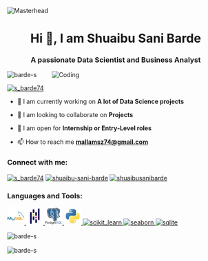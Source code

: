 ![Masterhead]([https://encrypted-tbn0.gstatic.com/images?q=tbn:ANd9GcTl_tP3bHw1DF9cgjVE4C4vJjojSzlBs3PN1g&usqp=CAU](https://cdn.educba.com/academy/wp-content/uploads/2019/08/Data-Science-Tools.png))
<h1 align="center">Hi 👋, I am Shuaibu Sani Barde</h1>
<h3 align="center">A passionate Data Scientist and Business Analyst</h3>
<img align="right"alt="Coding" width="400" src="https://blog.imarticus.org/wp-content/uploads/2020/09/rt.gif">


<p align="left"> <img src="https://komarev.com/ghpvc/?username=barde-s&label=Profile%20views&color=0e75b6&style=flat" alt="barde-s" /> </p>

<p align="left"> <a href="https://twitter.com/s_barde74" target="blank"><img src="https://img.shields.io/twitter/follow/s_barde74?logo=twitter&style=for-the-badge" alt="s_barde74" /></a> </p>

- 🌱 I am currently working on **A lot of Data Science projects**

- 👯 I am looking to collaborate on **Projects**

- 🤝 I am open for **Internship or Entry-Level roles**

- 📫 How to reach me **mallamsz74@gmail.com**

<h3 align="left">Connect with me:</h3>
<p align="left">
<a href="https://twitter.com/s_barde74" target="blank"><img align="center" src="https://raw.githubusercontent.com/rahuldkjain/github-profile-readme-generator/master/src/images/icons/Social/twitter.svg" alt="s_barde74" height="30" width="40" /></a>
<a href="https://linkedin.com/in/shuaibu-sani-barde" target="blank"><img align="center" src="https://raw.githubusercontent.com/rahuldkjain/github-profile-readme-generator/master/src/images/icons/Social/linked-in-alt.svg" alt="shuaibu-sani-barde" height="30" width="40" /></a>
<a href="https://kaggle.com/shuaibusanibarde" target="blank"><img align="center" src="https://raw.githubusercontent.com/rahuldkjain/github-profile-readme-generator/master/src/images/icons/Social/kaggle.svg" alt="shuaibusanibarde" height="30" width="40" /></a>
</p>

<h3 align="left">Languages and Tools:</h3>
<p align="left"> <a href="https://www.mysql.com/" target="_blank" rel="noreferrer"> <img src="https://raw.githubusercontent.com/devicons/devicon/master/icons/mysql/mysql-original-wordmark.svg" alt="mysql" width="40" height="40"/> </a> <a href="https://pandas.pydata.org/" target="_blank" rel="noreferrer"> <img src="https://raw.githubusercontent.com/devicons/devicon/2ae2a900d2f041da66e950e4d48052658d850630/icons/pandas/pandas-original.svg" alt="pandas" width="40" height="40"/> </a> <a href="https://www.postgresql.org" target="_blank" rel="noreferrer"> <img src="https://raw.githubusercontent.com/devicons/devicon/master/icons/postgresql/postgresql-original-wordmark.svg" alt="postgresql" width="40" height="40"/> </a> <a href="https://www.python.org" target="_blank" rel="noreferrer"> <img src="https://raw.githubusercontent.com/devicons/devicon/master/icons/python/python-original.svg" alt="python" width="40" height="40"/> </a> <a href="https://scikit-learn.org/" target="_blank" rel="noreferrer"> <img src="https://upload.wikimedia.org/wikipedia/commons/0/05/Scikit_learn_logo_small.svg" alt="scikit_learn" width="40" height="40"/> </a> <a href="https://seaborn.pydata.org/" target="_blank" rel="noreferrer"> <img src="https://seaborn.pydata.org/_images/logo-mark-lightbg.svg" alt="seaborn" width="40" height="40"/> </a> <a href="https://www.sqlite.org/" target="_blank" rel="noreferrer"> <img src="https://www.vectorlogo.zone/logos/sqlite/sqlite-icon.svg" alt="sqlite" width="40" height="40"/> </a> </p>

<p><img align="center" src="https://github-readme-stats.vercel.app/api/top-langs?username=barde-s&show_icons=true&locale=en&layout=compact" alt="barde-s" /></p>

<p><img align="center" src="https://github-readme-streak-stats.herokuapp.com/?user=barde-s&" alt="barde-s" /></p>
